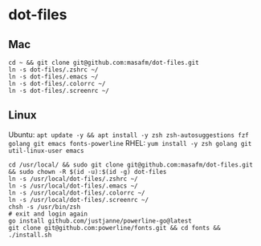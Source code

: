 # dot-files
## Mac
```
cd ~ && git clone git@github.com:masafm/dot-files.git
ln -s dot-files/.zshrc ~/
ln -s dot-files/.emacs ~/
ln -s dot-files/.colorrc ~/
ln -s dot-files/.screenrc ~/
```

## Linux
Ubuntu: `apt update -y && apt install -y zsh zsh-autosuggestions fzf golang git emacs fonts-powerline`
RHEL: `yum install -y zsh golang git util-linux-user emacs`
```
cd /usr/local/ && sudo git clone git@github.com:masafm/dot-files.git && sudo chown -R $(id -u):$(id -g) dot-files
ln -s /usr/local/dot-files/.zshrc ~/
ln -s /usr/local/dot-files/.emacs ~/
ln -s /usr/local/dot-files/.colorrc ~/
ln -s /usr/local/dot-files/.screenrc ~/
chsh -s /usr/bin/zsh
# exit and login again
go install github.com/justjanne/powerline-go@latest
git clone git@github.com:powerline/fonts.git && cd fonts && ./install.sh
```
